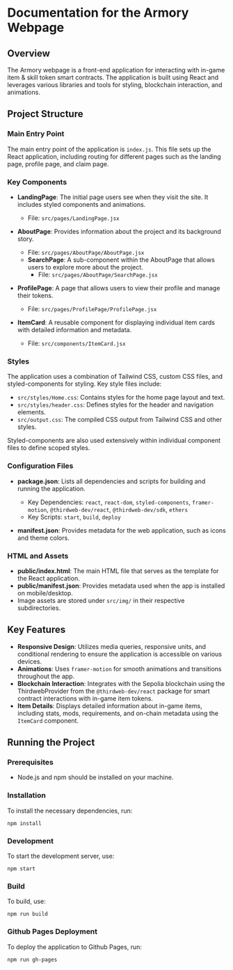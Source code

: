 # Documentation for the Armory Webpage

## Overview

The Armory webpage is a front-end application for interacting with in-game item & skill token smart contracts. The application is built using React and leverages various libraries and tools for styling, blockchain interaction, and animations.

## Project Structure

### Main Entry Point

The main entry point of the application is `index.js`. This file sets up the React application, including routing for different pages such as the landing page, profile page, and claim page.

### Key Components

- **LandingPage**: The initial page users see when they visit the site. It includes styled components and animations.

  - File: `src/pages/LandingPage.jsx`

- **AboutPage**: Provides information about the project and its background story.

  - File: `src/pages/AboutPage/AboutPage.jsx`
  - **SearchPage**: A sub-component within the AboutPage that allows users to explore more about the project.
    - File: `src/pages/AboutPage/SearchPage.jsx`

- **ProfilePage**: A page that allows users to view their profile and manage their tokens.

  - File: `src/pages/ProfilePage/ProfilePage.jsx`

- **ItemCard**: A reusable component for displaying individual item cards with detailed information and metadata.
  - File: `src/components/ItemCard.jsx`

### Styles

The application uses a combination of Tailwind CSS, custom CSS files, and styled-components for styling. Key style files include:

- `src/styles/Home.css`: Contains styles for the home page layout and text.
- `src/styles/header.css`: Defines styles for the header and navigation elements.
- `src/output.css`: The compiled CSS output from Tailwind CSS and other styles.

Styled-components are also used extensively within individual component files to define scoped styles.

### Configuration Files

- **package.json**: Lists all dependencies and scripts for building and running the application.

  - Key Dependencies: `react`, `react-dom`, `styled-components`, `framer-motion`, `@thirdweb-dev/react`, `@thirdweb-dev/sdk`, `ethers`
  - Key Scripts: `start`, `build`, `deploy`

- **manifest.json**: Provides metadata for the web application, such as icons and theme colors.

### HTML and Assets

- **public/index.html**: The main HTML file that serves as the template for the React application.
- **public/manifest.json**: Provides metadata used when the app is installed on mobile/desktop.
- Image assets are stored under `src/img/` in their respective subdirectories.

## Key Features

- **Responsive Design**: Utilizes media queries, responsive units, and conditional rendering to ensure the application is accessible on various devices.
- **Animations**: Uses `framer-motion` for smooth animations and transitions throughout the app.
- **Blockchain Interaction**: Integrates with the Sepolia blockchain using the ThirdwebProvider from the `@thirdweb-dev/react` package for smart contract interactions with in-game item tokens.
- **Item Details**: Displays detailed information about in-game items, including stats, mods, requirements, and on-chain metadata using the `ItemCard` component.

## Running the Project

### Prerequisites

- Node.js and npm should be installed on your machine.

### Installation

To install the necessary dependencies, run:

```
npm install
```

### Development

To start the development server, use:

```
npm start
```
### Build

To build, use:

```
npm run build
```

### Github Pages Deployment

To deploy the application to Github Pages, run:

```
npm run gh-pages
```
